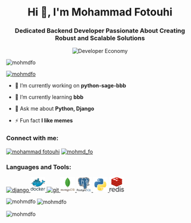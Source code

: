 <h1 align="center">Hi 👋, I'm Mohammad Fotouhi</h1>
<h3 align="center">Dedicated Backend Developer Passionate About Creating Robust and Scalable Solutions</h3>

<p align="center">
  <img src="https://img.etimg.com/thumb/width-1200,height-900,imgsize-638053,resizemode-75,msid-84146083/prime/technology-and-startups/booting-up-developer-economy-how-tech-startups-are-helping-coders-build-and-test-software-faster.jpg" alt="Developer Economy">
</p>

<p align="left"> <img src="https://komarev.com/ghpvc/?username=mohmdfo&label=Profile%20views&color=0e75b6&style=flat" alt="mohmdfo" /> </p>

<p align="left"> <a href="https://github.com/ryo-ma/github-profile-trophy"><img src="https://github-profile-trophy.vercel.app/?username=mohmdfo" alt="mohmdfo" /></a> </p>

- 🔭 I’m currently working on **python-sage-bbb**

- 🌱 I’m currently learning **bbb**

- 💬 Ask me about **Python, Django**

- ⚡ Fun fact **I like memes**

<h3 align="left">Connect with me:</h3>
<p align="left">
<a href="https://linkedin.com/in/mohammad fotouhi" target="blank"><img align="center" src="https://raw.githubusercontent.com/rahuldkjain/github-profile-readme-generator/master/src/images/icons/Social/linked-in-alt.svg" alt="mohammad fotouhi" height="30" width="40" /></a>
<a href="https://instagram.com/mohmd_fo" target="blank"><img align="center" src="https://raw.githubusercontent.com/rahuldkjain/github-profile-readme-generator/master/src/images/icons/Social/instagram.svg" alt="mohmd_fo" height="30" width="40" /></a>
</p>

<h3 align="left">Languages and Tools:</h3>
<p align="left">
  <a href="https://www.djangoproject.com/" target="_blank" rel="noreferrer"> <img src="https://cdn.worldvectorlogo.com/logos/django.svg" alt="django" width="40" height="40"/> </a>
  <a href="https://www.docker.com/" target="_blank" rel="noreferrer"> <img src="https://raw.githubusercontent.com/devicons/devicon/master/icons/docker/docker-original-wordmark.svg" alt="docker" width="40" height="40"/> </a>
  <a href="https://git-scm.com/" target="_blank" rel="noreferrer"> <img src="https://www.vectorlogo.zone/logos/git-scm/git-scm-icon.svg" alt="git" width="40" height="40"/> </a>
  <a href="https://www.mongodb.com/" target="_blank" rel="noreferrer"> <img src="https://raw.githubusercontent.com/devicons/devicon/master/icons/mongodb/mongodb-original-wordmark.svg" alt="mongodb" width="40" height="40"/> </a>
  <a href="https://www.postgresql.org" target="_blank" rel="noreferrer"> <img src="https://raw.githubusercontent.com/devicons/devicon/master/icons/postgresql/postgresql-original-wordmark.svg" alt="postgresql" width="40" height="40"/> </a>
  <a href="https://www.python.org" target="_blank" rel="noreferrer"> <img src="https://raw.githubusercontent.com/devicons/devicon/master/icons/python/python-original.svg" alt="python" width="40" height="40"/> </a>
  <a href="https://redis.io" target="_blank" rel="noreferrer"> <img src="https://raw.githubusercontent.com/devicons/devicon/master/icons/redis/redis-original-wordmark.svg" alt="redis" width="40" height="40"/> </a>
</p>

<p><img align="left" src="https://github-readme-stats.vercel.app/api/top-langs?username=mohmdfo&show_icons=true&locale=en&layout=compact" alt="mohmdfo" /></p>

<p>&nbsp;<img align="center" src="https://github-readme-stats.vercel.app/api?username=mohmdfo&show_icons=true&locale=en" alt="mohmdfo" /></p>

<p><img align="center" src="https://github-readme-streak-stats.herokuapp.com/?user=mohmdfo&" alt="mohmdfo" /></p>
